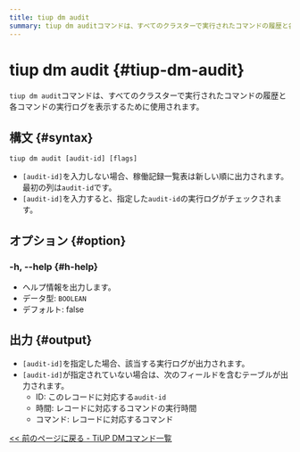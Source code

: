 ```yaml
---
title: tiup dm audit
summary: tiup dm auditコマンドは、すべてのクラスターで実行されたコマンドの履歴と各コマンドの実行ログを表示するために使用されます。tiup dm audit [audit-id] [flags]を入力しない場合、稼働記録一覧表は新しい順に出力されます。[audit-id]を入力すると、指定したaudit-idの実行ログがチェックされます。-h, --helpはヘルプ情報を出力します。[audit-id]を指定した場合、該当する実行ログが出力されます。[audit-id]が指定されていない場合は、ID、時間、コマンドを含むテーブルが出力されます。
---
```


# tiup dm audit {#tiup-dm-audit}

`tiup dm audit`コマンドは、すべてのクラスターで実行されたコマンドの履歴と各コマンドの実行ログを表示するために使用されます。

## 構文 {#syntax}

```shell
tiup dm audit [audit-id] [flags]
```

-   `[audit-id]`を入力しない場合、稼働記録一覧表は新しい順に出力されます。最初の列は`audit-id`です。
-   `[audit-id]`を入力すると、指定した`audit-id`の実行ログがチェックされます。

## オプション {#option}

### -h, --help {#h-help}

-   ヘルプ情報を出力します。
-   データ型: `BOOLEAN`
-   デフォルト: false

## 出力 {#output}

-   `[audit-id]`を指定した場合、該当する実行ログが出力されます。
-   `[audit-id]`が指定されていない場合は、次のフィールドを含むテーブルが出力されます。
    -   ID: このレコードに対応する`audit-id`
    -   時間: レコードに対応するコマンドの実行時間
    -   コマンド: レコードに対応するコマンド

[&lt;&lt; 前のページに戻る - TiUP DMコマンド一覧](/tiup/tiup-component-dm.md#command-list)
